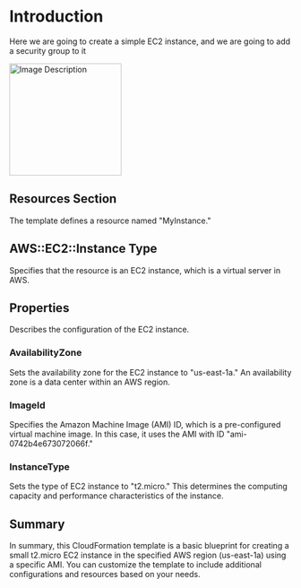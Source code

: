 # Introduction

Here we are going to create a simple EC2 instance, and we are going to add a security group to it

<img src="https://github.com/ivancaro1/cloudformation-foundations/assets/74940632/77f42400-196d-48e4-9ef3-79983ebc1378" alt="Image Description" width="200"/>

## Resources Section

The template defines a resource named "MyInstance."

## AWS::EC2::Instance Type

Specifies that the resource is an EC2 instance, which is a virtual server in AWS.

## Properties

Describes the configuration of the EC2 instance.

### AvailabilityZone

Sets the availability zone for the EC2 instance to "us-east-1a." An availability zone is a data center within an AWS region.

### ImageId

Specifies the Amazon Machine Image (AMI) ID, which is a pre-configured virtual machine image. In this case, it uses the AMI with ID "ami-0742b4e673072066f."

### InstanceType

Sets the type of EC2 instance to "t2.micro." This determines the computing capacity and performance characteristics of the instance.

## Summary

In summary, this CloudFormation template is a basic blueprint for creating a small t2.micro EC2 instance in the specified AWS region (us-east-1a) using a specific AMI. You can customize the template to include additional configurations and resources based on your needs.
